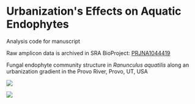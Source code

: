 # Urbanization's Effects on Aquatic Endophytes

Analysis code for manuscript

Raw amplicon data is archived in SRA BioProject: [PRJNA1044419](https://www.ncbi.nlm.nih.gov/bioproject/PRJNA1044419)

Fungal endophyte community structure in *Ranunculus aquatilis* along an urbanization gradient in the Provo River, Provo, UT, USA

![](https://upload.wikimedia.org/wikipedia/commons/thumb/a/a3/Ranunculus_aquatilis_plant.jpg/1200px-Ranunculus_aquatilis_plant.jpg)

![](https://gzahn.github.io/gzahn/Urbanization_and_Endophytes/output/figs/map.png)
